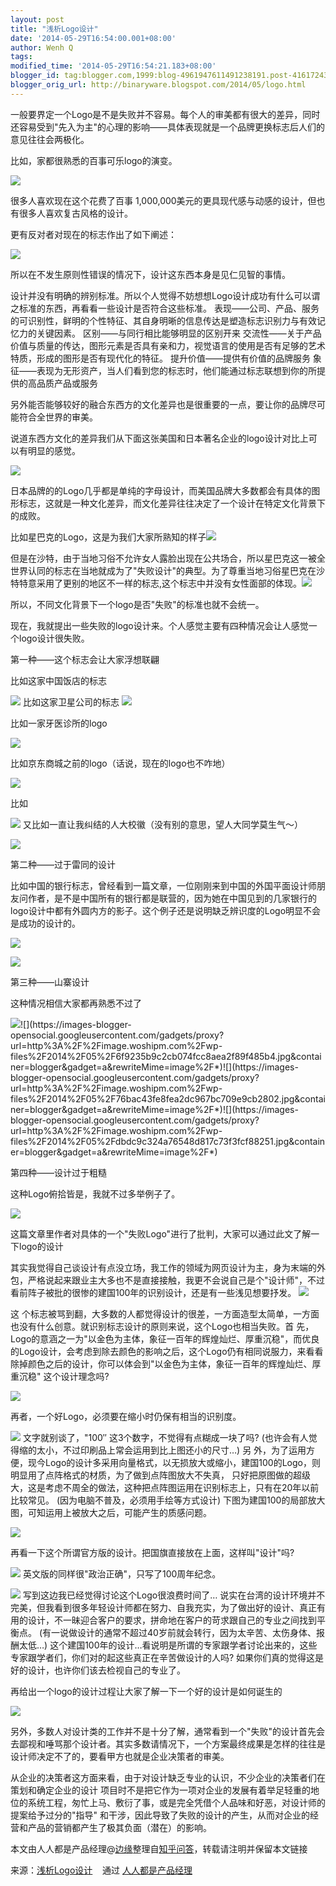 ```yaml
---
layout: post
title: "浅析Logo设计"
date: '2014-05-29T16:54:00.001+08:00'
author: Wenh Q
tags:
modified_time: '2014-05-29T16:54:21.183+08:00'
blogger_id: tag:blogger.com,1999:blog-4961947611491238191.post-4161724352218917232
blogger_orig_url: http://binaryware.blogspot.com/2014/05/logo.html
---
```

一般要界定一个Logo是不是失败并不容易。每个人的审美都有很大的差异，同时还容易受到"先入为主"的心理的影响——具体表现就是一个品牌更换标志后人们的意见往往会两极化。

比如，家都很熟悉的百事可乐logo的演变。

![](https://images-blogger-opensocial.googleusercontent.com/gadgets/proxy?url=http%3A%2F%2Fimage.woshipm.com%2Fwp-files%2F2014%2F05%2F6d81732190ea89d9ad827d680e351e01.jpg&container=blogger&gadget=a&rewriteMime=image%2F*)

很多人喜欢现在这个花费了百事
1,000,000美元的更具现代感与动感的设计，但也有很多人喜欢复古风格的设计。

更有反对者对现在的标志作出了如下阐述：

![](https://images-blogger-opensocial.googleusercontent.com/gadgets/proxy?url=http%3A%2F%2Fimage.woshipm.com%2Fwp-files%2F2014%2F05%2F0e63f273721f24e8950b7fb47d31f7f8.jpg&container=blogger&gadget=a&rewriteMime=image%2F*)

所以在不发生原则性错误的情况下，设计这东西本身是见仁见智的事情。


设计并没有明确的辨别标准。所以个人觉得不妨想想Logo设计成功有什么可以谓之标准的东西，再看看一些设计是否符合这些标准。
表现——公司、产品、服务的可识别性，鲜明的个性特征、其自身明晰的信息传达是塑造标志识别力与有效记忆力的关键因素。
区别——与同行相比能够明显的区别开来
交流性——关于产品价值与质量的传达，图形元素是否具有亲和力，视觉语言的使用是否有足够的艺术特质，形成的图形是否有现代化的特征。
提升价值——提供有价值的品牌服务
象征——表现为无形资产，当人们看到您的标志时，他们能通过标志联想到你的所提供的高品质产品或服务

另外能否能够较好的融合东西方的文化差异也是很重要的一点，要让你的品牌尽可能符合全世界的审美。

说道东西方文化的差异我们从下面这张美国和日本著名企业的logo设计对比上可以有明显的感觉。

![](https://images-blogger-opensocial.googleusercontent.com/gadgets/proxy?url=http%3A%2F%2Fimage.woshipm.com%2Fwp-files%2F2014%2F05%2F96d04bfa80f403e6d9191759c9c2e0e6.jpg&container=blogger&gadget=a&rewriteMime=image%2F*)

日本品牌的的Logo几乎都是单纯的字母设计，而美国品牌大多数都会有具体的图形标志，这就是一种文化差异，而文化差异往往决定了一个设计在特定文化背景下的成败。

比如星巴克的Logo，这是为我们大家所熟知的样子![](https://images-blogger-opensocial.googleusercontent.com/gadgets/proxy?url=http%3A%2F%2Fimage.woshipm.com%2Fwp-files%2F2014%2F05%2F25d4f6ac09a53d60950a10fa9b7b4939.jpg&container=blogger&gadget=a&rewriteMime=image%2F*)

但是在沙特，由于当地习俗不允许女人露脸出现在公共场合，所以星巴克这一被全世界认同的标志在当地就成为了"失败设计"的典型。为了尊重当地习俗星巴克在沙特特意采用了更别的地区不一样的标志,这个标志中并没有女性面部的体现。![](https://images-blogger-opensocial.googleusercontent.com/gadgets/proxy?url=http%3A%2F%2Fimage.woshipm.com%2Fwp-files%2F2014%2F05%2F16c8c7035395b810ed67e011a62cc0a1.jpg&container=blogger&gadget=a&rewriteMime=image%2F*)

所以，不同文化背景下一个logo是否"失败"的标准也就不会统一。

现在，我就提出一些失败的logo设计来。个人感觉主要有四种情况会让人感觉一个logo设计很失败。

第一种——这个标志会让大家浮想联翩

比如这家中国饭店的标志

![](https://images-blogger-opensocial.googleusercontent.com/gadgets/proxy?url=http%3A%2F%2Fimage.woshipm.com%2Fwp-files%2F2014%2F05%2F825dc7c38095023e573c04a29c7a5a94.jpg&container=blogger&gadget=a&rewriteMime=image%2F*)
比如这家卫星公司的标志
![](https://images-blogger-opensocial.googleusercontent.com/gadgets/proxy?url=http%3A%2F%2Fimage.woshipm.com%2Fwp-files%2F2014%2F05%2Fa6fb970aaf414c3147d3cf1f36c78097.jpg&container=blogger&gadget=a&rewriteMime=image%2F*)

比如一家牙医诊所的logo

![](https://images-blogger-opensocial.googleusercontent.com/gadgets/proxy?url=http%3A%2F%2Fimage.woshipm.com%2Fwp-files%2F2014%2F05%2Fa6aa832b91bbeccf6e0e27d038a8aaba.jpg&container=blogger&gadget=a&rewriteMime=image%2F*)

比如京东商城之前的logo（话说，现在的logo也不咋地）

![](https://images-blogger-opensocial.googleusercontent.com/gadgets/proxy?url=http%3A%2F%2Fimage.woshipm.com%2Fwp-files%2F2014%2F05%2F850b9fa2f0d0e0b60b71079c5cfec765.jpg&container=blogger&gadget=a&rewriteMime=image%2F*)

比如

![](https://images-blogger-opensocial.googleusercontent.com/gadgets/proxy?url=http%3A%2F%2Fimage.woshipm.com%2Fwp-files%2F2014%2F05%2Fc051b794e207cb9f975604ee9f0c5eb9.jpg&container=blogger&gadget=a&rewriteMime=image%2F*)
又比如一直让我纠结的人大校徽（没有别的意思，望人大同学莫生气～）

![](https://images-blogger-opensocial.googleusercontent.com/gadgets/proxy?url=http%3A%2F%2Fimage.woshipm.com%2Fwp-files%2F2014%2F05%2Fc4ba1ac4969fa7a2dcfc6a1aeac8fb84.jpg&container=blogger&gadget=a&rewriteMime=image%2F*)

第二种——过于雷同的设计

比如中国的银行标志，曾经看到一篇文章，一位刚刚来到中国的外国平面设计师朋友问作者，是不是中国所有的银行都是联营的，因为她在中国见到的几家银行的logo设计中都有外圆内方的影子。这个例子还是说明缺乏辨识度的Logo明显不会是成功的设计的。

![](https://images-blogger-opensocial.googleusercontent.com/gadgets/proxy?url=http%3A%2F%2Fimage.woshipm.com%2Fwp-files%2F2014%2F05%2F63b16d87ea55710da5bae065a1e79ccc.jpg&container=blogger&gadget=a&rewriteMime=image%2F*)

![](https://images-blogger-opensocial.googleusercontent.com/gadgets/proxy?url=http%3A%2F%2Fimage.woshipm.com%2Fwp-files%2F2014%2F05%2F998d508ba7839981ba5e86479e9a62c2.jpg&container=blogger&gadget=a&rewriteMime=image%2F*)

第三种——山寨设计

这种情况相信大家都再熟悉不过了

![](https://images-blogger-opensocial.googleusercontent.com/gadgets/proxy?url=http%3A%2F%2Fimage.woshipm.com%2Fwp-files%2F2014%2F05%2Fee23a9da2e06e93d0fc58eaf4d5accf6.jpg&container=blogger&gadget=a&rewriteMime=image%2F*)![](https://images-blogger-opensocial.googleusercontent.com/gadgets/proxy?url=http%3A%2F%2Fimage.woshipm.com%2Fwp-files%2F2014%2F05%2F6f9235b9c2cb074fcc8aea2f89f485b4.jpg&container=blogger&gadget=a&rewriteMime=image%2F*)![](https://images-blogger-opensocial.googleusercontent.com/gadgets/proxy?url=http%3A%2F%2Fimage.woshipm.com%2Fwp-files%2F2014%2F05%2F76bac43fe8fea2dc967bc709e9cb2802.jpg&container=blogger&gadget=a&rewriteMime=image%2F*)![](https://images-blogger-opensocial.googleusercontent.com/gadgets/proxy?url=http%3A%2F%2Fimage.woshipm.com%2Fwp-files%2F2014%2F05%2Fdbdc9c324a76548d817c73f3fcf88251.jpg&container=blogger&gadget=a&rewriteMime=image%2F*)

第四种——设计过于粗糙

这种Logo俯拾皆是，我就不过多举例子了。

![](https://images-blogger-opensocial.googleusercontent.com/gadgets/proxy?url=http%3A%2F%2Fimage.woshipm.com%2Fwp-files%2F2014%2F05%2F68e6f4ccd80c71ec08bcf8acdae9b912.jpg&container=blogger&gadget=a&rewriteMime=image%2F*)



这篇文章里作者对具体的一个"失败Logo"进行了批判，大家可以通过此文了解一下logo的设计


其实我觉得自己谈设计有点没立场，我工作的领域为网页设计为主，身为末端的外包，严格说起来跟业主大多也不是直接接触，我更不会说自己是个"设计师"，不过看前阵子被批的很惨的建国100年的识别设计，还是有一些浅见想要抒发。
![](https://images-blogger-opensocial.googleusercontent.com/gadgets/proxy?url=http%3A%2F%2Fimage.woshipm.com%2Fwp-files%2F2014%2F05%2F82a2a8fb904b53fe7e8284e306525677.jpg&container=blogger&gadget=a&rewriteMime=image%2F*)

这
个标志被骂到翻，大多数的人都觉得设计的很差，一方面造型太简单，一方面也没有什么创意。就识别标志设计的原则来说，这个Logo也相当失败。首
先，Logo的意涵之一为"以金色为主体，象征一百年的辉煌灿烂、厚重沉稳"，而优良的Logo设计，会考虑到除去颜色的影响之后，这个Logo仍有相同说服力，来看看除掉颜色之后的设计，你可以体会到"以金色为主体，象征一百年的辉煌灿烂、厚重沉稳"
这个设计理念吗?

![](https://images-blogger-opensocial.googleusercontent.com/gadgets/proxy?url=http%3A%2F%2Fimage.woshipm.com%2Fwp-files%2F2014%2F05%2F3fb859011e85c2f8865b33ad5f0c7193.jpg&container=blogger&gadget=a&rewriteMime=image%2F*)

再者，一个好Logo，必须要在缩小时仍保有相当的识别度。

![](https://images-blogger-opensocial.googleusercontent.com/gadgets/proxy?url=http%3A%2F%2Fimage.woshipm.com%2Fwp-files%2F2014%2F05%2Fc4de473c5010c2dc6d36a6efe57a523f.jpg&container=blogger&gadget=a&rewriteMime=image%2F*)
文字就别谈了，"100″ 这3个数字，不觉得有点糊成一块了吗?
(也许会有人觉得缩的太小，不过印刷品上常会运用到比上图还小的尺寸…)
另
外，为了运用方便，现今Logo的设计多采用向量格式，以无损放大或缩小，建国100的Logo，则明显用了点阵格式的材质，为了做到点阵图放大不失真，
只好把原图做的超级大，这是考虑不周全的做法，这种把点阵图运用在识别标志上，只有在20年以前比较常见。
(因为电脑不普及，必须用手绘等方式设计)
下图为建国100的局部放大图，可知运用上被放大之后，可能产生的质感问题。

![](https://images-blogger-opensocial.googleusercontent.com/gadgets/proxy?url=http%3A%2F%2Fimage.woshipm.com%2Fwp-files%2F2014%2F05%2Ff368c342540dca542114c2df075cc29a.jpg&container=blogger&gadget=a&rewriteMime=image%2F*)

再看一下这个所谓官方版的设计。把国旗直接放在上面，这样叫"设计"吗?

![](https://images-blogger-opensocial.googleusercontent.com/gadgets/proxy?url=http%3A%2F%2Fimage.woshipm.com%2Fwp-files%2F2014%2F05%2F60b51d94670e1dbf329ca62cf8f3206c.jpg&container=blogger&gadget=a&rewriteMime=image%2F*)
英文版的同样很"政治正确"，只写了100周年纪念。

![](https://images-blogger-opensocial.googleusercontent.com/gadgets/proxy?url=http%3A%2F%2Fimage.woshipm.com%2Fwp-files%2F2014%2F05%2F756450eeafd4ddb10e07d4fd116a8bde.jpg&container=blogger&gadget=a&rewriteMime=image%2F*)
写到这边我已经觉得讨论这个Logo很浪费时间了…
说实在台湾的设计环境并不完美，但我看到很多年轻设计师都在努力、自我充实，为了做出好的设计、真正有用的设计，不一昧迎合客户的要求，拼命地在客户的苛求跟自己的专业之间找到平衡点。
(有一说做设计的通常不超过40岁前就会转行，因为太辛苦、太伤身体、报酬太低…)
这个建国100年的设计…看说明是所谓的专家跟学者讨论出来的，这些专家跟学者们，你们对的起这些真正在辛苦做设计的人吗?
如果你们真的觉得这是好的设计，也许你们该去检视自己的专业了。

再给出一个logo的设计过程让大家了解一下一个好的设计是如何诞生的

![](https://images-blogger-opensocial.googleusercontent.com/gadgets/proxy?url=http%3A%2F%2Fimage.woshipm.com%2Fwp-files%2F2014%2F05%2F42ea6a3f152f3ec415de424a7937de03.jpg&container=blogger&gadget=a&rewriteMime=image%2F*)

另外，多数人对设计类的工作并不是十分了解，通常看到一个"失败"的设计首先会去鄙视和唾骂那个设计者。其实多数请情况下，一个方案最终成果是怎样的往往是设计师决定不了的，要看甲方也就是企业决策者的审美。

从企业的决策者这方面来看，由于对设计缺乏专业的认识，不少企业的决策者们在策划和确定企业的设计
项目时不是把它作为一项对企业的发展有着举足轻重的地位的系统工程，匆忙上马、敷衍了事，或是完全凭借个人品味和好恶，对设计师的提案给予过分的"指导"
和干涉，因此导致了失败的设计的产生，从而对企业的经营和产品的营销都产生了极其负面（潜在）的影响。



本文由人人都是产品经理@[边缘](http://weibo.com/kingston1900/home?topnav=1&wvr=5)整理自[知乎问答](http://www.zhihu.com/question/20454540)，转载请注明并保留本文链接

来源：[浅析Logo设计](http://www.woshipm.com/pmd/86946.html) 
  通过 [人人都是产品经理](http://www.woshipm.com/)
